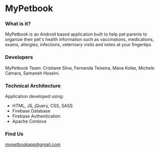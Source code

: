 # MyPetbook

### What is it?

MyPetbook is an Android based application built to help pet parents to organize their pet's health information such as vaccinations, medications, exams, allergies, infections, veterinary visits and notes at your fingertips

### Developers

MyPetbook Team: Cristiane Silva, Fernanda Teixeira, Mana Koike, Michele Camara, Samaneh Hoseini.

### Technical Architecture

Application developed using:
- HTML, JS, jQuery, CSS, SASS
- Firebase Database
- Firebase Authentication
- Apache Cordova

### Find Us

mypetbookapp@gmail.com



